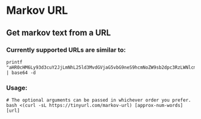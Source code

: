 # Markov URL

## Get markov text from a URL

### Currently supported URLs are similar to:

```shell
printf "aHR0cHM6Ly93d3cuY2JjLmNhL25ld3MvdGVjaG5vbG9neS9hcmNoZW9sb2dpc3RzLWNlcmVtb25pYWwtY2hhcmlvdC1wb21wZWlpLTEuNTkzMTcxMg==" | base64 -d
```

### Usage:

```shell
# The optional arguments can be passed in whichever order you prefer.
bash <(curl -sL https://tinyurl.com/markov-url) [approx-num-words] [url]
```
